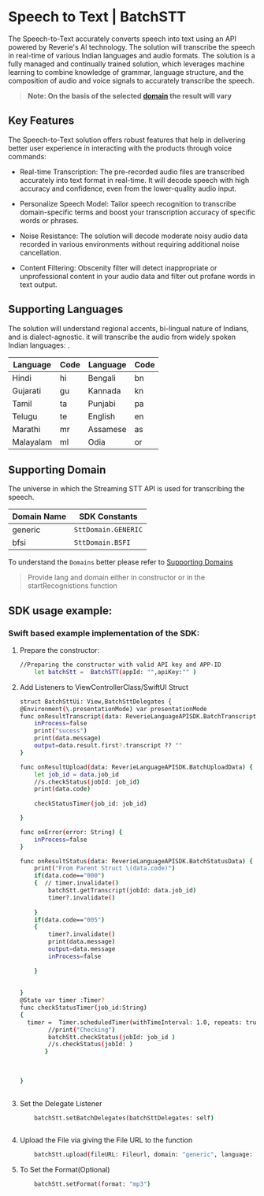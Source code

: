 # Speech to Text | BatchSTT
The Speech-to-Text accurately converts speech into text using an API powered by Reverie's AI technology. The solution will transcribe the speech in real-time of various Indian languages and audio formats.
The solution is a fully managed and continually trained solution, which leverages machine learning to combine knowledge of grammar, language structure, and the composition of audio and voice signals to accurately transcribe the speech.
> **Note: On the basis of the selected [domain](#supporting-domain) the result will vary**
## Key Features
The Speech-to-Text solution offers robust features that help in delivering better user experience in interacting with the products through voice commands:

- Real-time Transcription:
The pre-recorded audio files are transcribed accurately into text format in real-time. It will decode speech with high accuracy and confidence, even from the lower-quality audio input.

- Personalize Speech Model:
Tailor speech recognition to transcribe domain-specific terms and boost your transcription accuracy of specific words or phrases.

- Noise Resistance:
The solution will decode moderate noisy audio data recorded in various environments without requiring additional noise cancellation.

- Content Filtering:
Obscenity filter will detect inappropriate or unprofessional content in your audio data and filter out profane words in text output.

##  Supporting Languages

The solution will understand regional accents, bi-lingual nature of Indians, and is dialect-agnostic. it will transcribe the audio from widely spoken Indian languages:
.


| Language  | Code | Language | Code |
|-----------|------|----------|------|
| Hindi     | hi   | Bengali  | bn   |
| Gujarati  | gu   | Kannada  | kn   |
| Tamil     | ta   | Punjabi  | pa   |
| Telugu    | te   | English  | en   |
| Marathi   | mr   | Assamese | as   |
| Malayalam | ml   | Odia     | or   |

## Supporting Domain
The universe in which the Streaming STT API is used for transcribing the speech. 

| Domain Name | SDK Constants       |
|-------------|---------------------|
| generic     | `SttDomain.GENERIC` |
| bfsi        | `SttDomain.BSFI`    |

To understand the `Domains` better please refer to [Supporting Domains](https://docs.reverieinc.com/speech-to-text-file-api#supporting-domains)


> Provide lang and domain either in constructor or in the startRecognistions function  

## SDK usage example:

                                                                  
### Swift based example implementation of the SDK:
 1. Prepare the constructor:

     ```sh
    //Preparing the constructor with valid API key and APP-ID
         let batchStt =  BatchSTT(appId: "",apiKey:"" )
    ```
  
 2. Add Listeners to ViewControllerClass/SwiftUI Struct 
    
    ```sh
    struct BatchSttUi: View,BatchSttDelegates {
    @Environment(\.presentationMode) var presentationMode
    func onResultTranscript(data: ReverieLanguageAPISDK.BatchTranscriptResult) {
        inProcess=false
        print("sucess")
        print(data.message)
        output=data.result.first?.transcript ?? ""
    }
    
    func onResultUpload(data: ReverieLanguageAPISDK.BatchUploadData) {
        let job_id = data.job_id
        //s.checkStatus(jobId: job_id)
        print(data.code)
        
        checkStatusTimer(job_id: job_id)

    }
    
    func onError(error: String) {
        inProcess=false
    }
    
    func onResultStatus(data: ReverieLanguageAPISDK.BatchStatusData) {
        print("From Parent Struct \(data.code)")
        if(data.code=="000")
        {  // timer.invalidate()
            batchStt.getTranscript(jobId: data.job_id)
            timer?.invalidate()
            
        }
        if(data.code=="005")
        {
            timer?.invalidate()
            print(data.message)
            output=data.message
            inProcess=false
            
        }
      
        
    }
    @State var timer :Timer?
    func checkStatusTimer(job_id:String)
    {
      timer =  Timer.scheduledTimer(withTimeInterval: 1.0, repeats: true) { (timer) in
            //print("Checking")
            batchStt.checkStatus(jobId: job_id )
            //s.checkStatus(jobId: )
           }
          
        
        
    }
       
    ```

 3. Set the Delegate Listener
    ```sh
        batchStt.setBatchDelegates(batchSttDelegates: self)
       
    ```
    
 4. Upload the File via giving the File URL to the function
    ```sh
        batchStt.upload(fileURL: Fileurl, domain: "generic", language: sourceLanguage)   
    ```   

 5. To Set the Format(Optional)
    ```sh
        batchStt.setFormat(format: "mp3")
    ```

